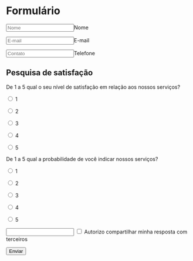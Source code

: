 <!DOCTYPE html>
<html>
    <body>
        <h1>Formulário</h1>
        <form action="página.destionn.html" method="post">
            <p>
                <label for="Texto"></label>
                <input type="text" placeholder="Nome" id="texto"/>Nome</input>
            </p>
                        <p>
                <label for="E-mail"></label>
                <input type="email" placeholder="E-mail" id="E-mail"/>E-mail</input>
            </p>
          <p>
                <label for="Contato"></label>
                <input type="number" placeholder="Contato" id="Contato"/>Telefone</input>
            </p>
            <h2>Pesquisa de satisfação</h2>
            <p>
                De 1 a 5 qual o seu nível de satisfação em relação aos nossos serviços?
               <p><input type="radio" id="1"/>
                <label for="1">1</label></p>
               <p><input type="radio" id="2"/>
                <label for="2">2</label></p>
               <p><input type="radio" id="3"/>
                <label for="3">3</label></p>
               <p><input type="radio" id="4"/>
                <label for="4">4</label></p>
                <p><input type="radio" id="5"/>
                <label for="5">5</label></p>
            </p>
            De 1 a 5 qual a probabilidade de você indicar nossos serviços?
              <p><input type="radio" id="1" name="probabilidade"/>
                <label for="1">1</label></p>
               <p><input type="radio" id="2" name="probabilidade"/>
                <label for="2">2</label></p>
               <p><input type="radio" id="3" name="probabilidade"/>
                <label for="3">3</label></p>
               <p><input type="radio" id="4" name="probabilidade"/>
                <label for="4">4</label></p>
                <p><input type="radio" id="5" name="probabilidade"/>
                <label for="5">5</label></p>
            </p>
            <p>
                <input type="dropdown" 
            <p>
                <input type="checkbox" id="termos"/>
                <label for="termos">Autorizo compartilhar minha resposta com terceiros</label>
            </p>
        </form>
        <button>Enviar</button>
    </body>
</html>
